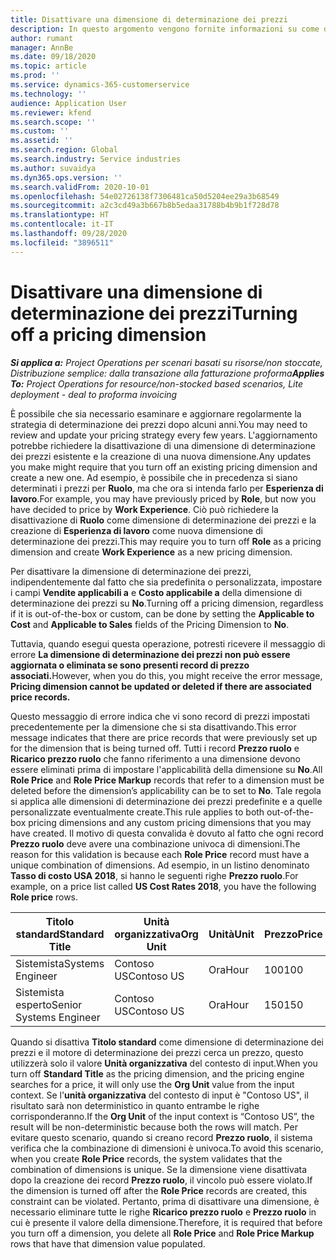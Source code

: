 ```yaml
---
title: Disattivare una dimensione di determinazione dei prezzi
description: In questo argomento vengono fornite informazioni su come disattivare le dimensioni di determinazione dei prezzi.
author: rumant
manager: AnnBe
ms.date: 09/18/2020
ms.topic: article
ms.prod: ''
ms.service: dynamics-365-customerservice
ms.technology: ''
audience: Application User
ms.reviewer: kfend
ms.search.scope: ''
ms.custom: ''
ms.assetid: ''
ms.search.region: Global
ms.search.industry: Service industries
ms.author: suvaidya
ms.dyn365.ops.version: ''
ms.search.validFrom: 2020-10-01
ms.openlocfilehash: 54e02726138f7306481ca50d5204ee29a3b68549
ms.sourcegitcommit: a2c3cd49a3b667b8b5edaa31788b4b9b1f728d78
ms.translationtype: HT
ms.contentlocale: it-IT
ms.lasthandoff: 09/28/2020
ms.locfileid: "3896511"
---
```

# <a name="turning-off-a-pricing-dimension"></a><span data-ttu-id="8d2e2-103">Disattivare una dimensione di determinazione dei prezzi</span><span class="sxs-lookup"><span data-stu-id="8d2e2-103">Turning off a pricing dimension</span></span>

<span data-ttu-id="8d2e2-104">_**Si applica a:** Project Operations per scenari basati su risorse/non stoccate, Distribuzione semplice: dalla transazione alla fatturazione proforma_</span><span class="sxs-lookup"><span data-stu-id="8d2e2-104">_**Applies To:** Project Operations for resource/non-stocked based scenarios, Lite deployment - deal to proforma invoicing_</span></span>

<span data-ttu-id="8d2e2-105">È possibile che sia necessario esaminare e aggiornare regolarmente la strategia di determinazione dei prezzi dopo alcuni anni.</span><span class="sxs-lookup"><span data-stu-id="8d2e2-105">You may need to review and update your pricing strategy every few years.</span></span> <span data-ttu-id="8d2e2-106">L'aggiornamento potrebbe richiedere la disattivazione di una dimensione di determinazione dei prezzi esistente e la creazione di una nuova dimensione.</span><span class="sxs-lookup"><span data-stu-id="8d2e2-106">Any updates you make might require that you turn off an existing pricing dimension and create a new one.</span></span> <span data-ttu-id="8d2e2-107">Ad esempio, è possibile che in precedenza si siano determinati i prezzi per **Ruolo**, ma che ora si intenda farlo per **Esperienza di lavoro**.</span><span class="sxs-lookup"><span data-stu-id="8d2e2-107">For example, you may have previously priced by **Role**, but now you have decided to price by **Work Experience**.</span></span> <span data-ttu-id="8d2e2-108">Ciò può richiedere la disattivazione di **Ruolo** come dimensione di determinazione dei prezzi e la creazione di **Esperienza di lavoro** come nuova dimensione di determinazione dei prezzi.</span><span class="sxs-lookup"><span data-stu-id="8d2e2-108">This may require you to turn off **Role** as a pricing dimension and create **Work Experience** as a new pricing dimension.</span></span> 

<span data-ttu-id="8d2e2-109">Per disattivare la dimensione di determinazione dei prezzi, indipendentemente dal fatto che sia predefinita o personalizzata, impostare i campi **Vendite applicabili a** e **Costo applicabile a** della dimensione di determinazione dei prezzi su **No**.</span><span class="sxs-lookup"><span data-stu-id="8d2e2-109">Turning off a pricing dimension, regardless if it is out-of-the-box or custom, can be done by setting the **Applicable to Cost** and **Applicable to Sales** fields of the Pricing Dimension to **No**.</span></span>

<span data-ttu-id="8d2e2-110">Tuttavia, quando esegui questa operazione, potresti ricevere il messaggio di errore **La dimensione di determinazione dei prezzi non può essere aggiornata o eliminata se sono presenti record di prezzo associati.**</span><span class="sxs-lookup"><span data-stu-id="8d2e2-110">However, when you do this, you might receive the error message, **Pricing dimension cannot be updated or deleted if there are associated price records.**</span></span>

<span data-ttu-id="8d2e2-111">Questo messaggio di errore indica che vi sono record di prezzi impostati precedentemente per la dimensione che si sta disattivando.</span><span class="sxs-lookup"><span data-stu-id="8d2e2-111">This error message indicates that there are price records that were previously set up for the dimension that is being turned off.</span></span> <span data-ttu-id="8d2e2-112">Tutti i record **Prezzo ruolo** e **Ricarico prezzo ruolo** che fanno riferimento a una dimensione devono essere eliminati prima di impostare l'applicabilità della dimensione su **No**.</span><span class="sxs-lookup"><span data-stu-id="8d2e2-112">All **Role Price** and **Role Price Markup** records that refer to a dimension must be deleted before the dimension’s applicability can be to set to **No**.</span></span> <span data-ttu-id="8d2e2-113">Tale regola si applica alle dimensioni di determinazione dei prezzi predefinite e a quelle personalizzate eventualmente create.</span><span class="sxs-lookup"><span data-stu-id="8d2e2-113">This rule applies to both out-of-the-box pricing dimensions and any custom pricing dimensions that you may have created.</span></span> <span data-ttu-id="8d2e2-114">Il motivo di questa convalida è dovuto al fatto che ogni record **Prezzo ruolo** deve avere una combinazione univoca di dimensioni.</span><span class="sxs-lookup"><span data-stu-id="8d2e2-114">The reason for this validation is because each **Role Price** record must have a unique combination of dimensions.</span></span> <span data-ttu-id="8d2e2-115">Ad esempio, in un listino denominato **Tasso di costo USA 2018**, si hanno le seguenti righe **Prezzo ruolo**.</span><span class="sxs-lookup"><span data-stu-id="8d2e2-115">For example, on a price list called **US Cost Rates 2018**, you have the following **Role price** rows.</span></span> 

| <span data-ttu-id="8d2e2-116">Titolo standard</span><span class="sxs-lookup"><span data-stu-id="8d2e2-116">Standard Title</span></span>         | <span data-ttu-id="8d2e2-117">Unità organizzativa</span><span class="sxs-lookup"><span data-stu-id="8d2e2-117">Org Unit</span></span>    |<span data-ttu-id="8d2e2-118">Unità</span><span class="sxs-lookup"><span data-stu-id="8d2e2-118">Unit</span></span>   |<span data-ttu-id="8d2e2-119">Prezzo</span><span class="sxs-lookup"><span data-stu-id="8d2e2-119">Price</span></span>  |<span data-ttu-id="8d2e2-120">Valuta</span><span class="sxs-lookup"><span data-stu-id="8d2e2-120">Currency</span></span>  |
| -----------------------|-------------|-------|-------|----------|
| <span data-ttu-id="8d2e2-121">Sistemista</span><span class="sxs-lookup"><span data-stu-id="8d2e2-121">Systems Engineer</span></span>|<span data-ttu-id="8d2e2-122">Contoso US</span><span class="sxs-lookup"><span data-stu-id="8d2e2-122">Contoso US</span></span>|<span data-ttu-id="8d2e2-123">Ora</span><span class="sxs-lookup"><span data-stu-id="8d2e2-123">Hour</span></span>| <span data-ttu-id="8d2e2-124">100</span><span class="sxs-lookup"><span data-stu-id="8d2e2-124">100</span></span>|<span data-ttu-id="8d2e2-125">USD</span><span class="sxs-lookup"><span data-stu-id="8d2e2-125">USD</span></span>|
| <span data-ttu-id="8d2e2-126">Sistemista esperto</span><span class="sxs-lookup"><span data-stu-id="8d2e2-126">Senior Systems Engineer</span></span>|<span data-ttu-id="8d2e2-127">Contoso US</span><span class="sxs-lookup"><span data-stu-id="8d2e2-127">Contoso US</span></span>|<span data-ttu-id="8d2e2-128">Ora</span><span class="sxs-lookup"><span data-stu-id="8d2e2-128">Hour</span></span>| <span data-ttu-id="8d2e2-129">150</span><span class="sxs-lookup"><span data-stu-id="8d2e2-129">150</span></span>| <span data-ttu-id="8d2e2-130">USD</span><span class="sxs-lookup"><span data-stu-id="8d2e2-130">USD</span></span>|


<span data-ttu-id="8d2e2-131">Quando si disattiva **Titolo standard** come dimensione di determinazione dei prezzi e il motore di determinazione dei prezzi cerca un prezzo, questo utilizzerà solo il valore **Unità organizzativa** del contesto di input.</span><span class="sxs-lookup"><span data-stu-id="8d2e2-131">When you turn off **Standard Title** as the pricing dimension, and the pricing engine searches for a price, it will only use the **Org Unit** value from the input context.</span></span> <span data-ttu-id="8d2e2-132">Se l'**unità organizzativa** del contesto di input è "Contoso US", il risultato sarà non deterministico in quanto entrambe le righe corrisponderanno.</span><span class="sxs-lookup"><span data-stu-id="8d2e2-132">If the **Org Unit** of the input context is “Contoso US”, the result will be non-deterministic because both the rows will match.</span></span> <span data-ttu-id="8d2e2-133">Per evitare questo scenario, quando si creano record **Prezzo ruolo**, il sistema verifica che la combinazione di dimensioni è univoca.</span><span class="sxs-lookup"><span data-stu-id="8d2e2-133">To avoid this scenario, when you create **Role Price** records, the system validates that the combination of dimensions is unique.</span></span> <span data-ttu-id="8d2e2-134">Se la dimensione viene disattivata dopo la creazione dei record **Prezzo ruolo**, il vincolo può essere violato.</span><span class="sxs-lookup"><span data-stu-id="8d2e2-134">If the dimension is turned off after the **Role Price** records are created, this constraint can be violated.</span></span> <span data-ttu-id="8d2e2-135">Pertanto, prima di disattivare una dimensione, è necessario eliminare tutte le righe **Ricarico prezzo ruolo** e **Prezzo ruolo** in cui è presente il valore della dimensione.</span><span class="sxs-lookup"><span data-stu-id="8d2e2-135">Therefore, it is required that before you turn off a dimension, you delete all **Role Price** and **Role Price Markup** rows that have that dimension value populated.</span></span>
